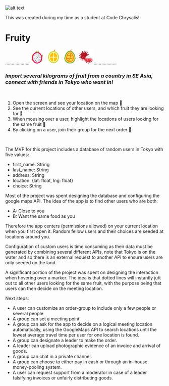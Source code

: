 ![alt text](https://media.giphy.com/media/rHCEjmgmR5mfSMWVhB/giphy.gif "Preview")

This was created during my time as a student at Code Chrysalis!

# Fruity

...................![](src/icons/dragonfruit.png)
![](src/icons/durian.png)
![](src/icons/jackfruit.png)
![](src/icons/rambutan.png)..................
&nbsp;

### _Import several kilograms of fruit from a country in SE Asia, connect with friends in Tokyo who want in!_

&nbsp;

1. Open the screen and see your location on the map 🍍
2. See the current locations of other users, and which fruit they are looking for 🍉
3. When mousing over a user, highlight the locations of users looking for the same fruit 🥭
4. By clicking on a user, join their group for the next order 🍓

&nbsp;

The MVP for this project includes a database of random users in Tokyo with five values:

- first_name: String
- last_name: String
- address: String
- location: {lat: float, lng: float}
- choice: String

Most of the project was spent designing the database and configuring the google maps API. The idea of the app is to find other users who are both:

- A: Close to you
- B: Want the same food as you

Therefore the app centers (permissions allowed) on your current location when you first open it. Random fellow users and their choices are seeded at locations around you.

Configuration of custom users is time consuming as their data must be generated by combining several different APIs, note that Tokyo is on the water and so there is an external request to another API to ensure users are only seeded on the land.

A significant portion of the project was spent on designing the interaction when hovering over a marker. The idea is that dotted lines will instantly jutt out to all other users looking for the same fruit, with the purpose being that users can then decide on the meeting location.

Next steps:

- A user can customize an order-group to include only a few people or several people
- A group can set a meeting point
- A group can ask for the app to decide on a logical meeting location automatically, using the GoogleMaps API to search locations until the lowest average travel time per user for one location is found.
- A group can designate a leader to make the order.
- A leader can upload photographic evidence of an invoice and arrival of goods.
- A group can chat in a private channel.
- A group can choose to either pay in cash or through an in-house money-pooling system.
- A user can request support from a moderator in case of a leader falsifying invoices or unfairly distributing goods.
